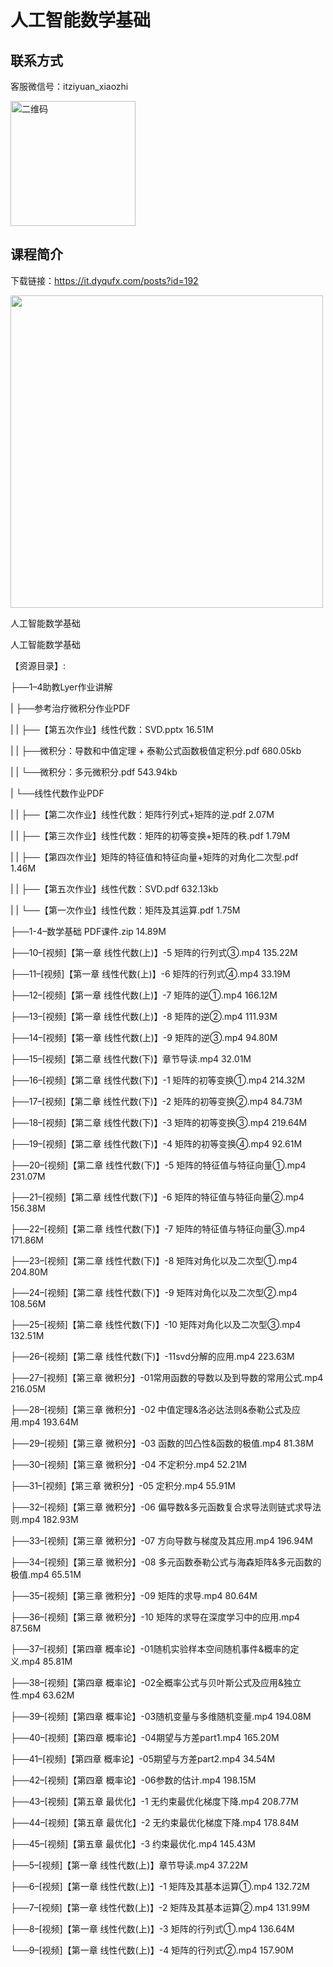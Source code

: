 # 人工智能数学基础

## 联系方式

客服微信号：itziyuan_xiaozhi

<img src="https://ziyuanyun.oss-cn-guangzhou.aliyuncs.com/common/20240614073449/666b82192834a.jpg" width="200" height="200" alt="二维码">

## 课程简介

下载链接：https://it.dyqufx.com/posts?id=192

<img src="https://ziyuanyun.oss-cn-guangzhou.aliyuncs.com/yun/20240515151655/66446167798ca.jpg" width="500" alt="">

  人工智能数学基础

 人工智能数学基础



 【资源目录】:

 ├──1–4助教Lyer作业讲解

 | ├──参考治疗微积分作业PDF

 | | ├──【第五次作业】线性代数：SVD.pptx 16.51M

 | | ├──微积分：导数和中值定理 + 泰勒公式函数极值定积分.pdf 680.05kb

 | | └──微积分：多元微积分.pdf 543.94kb

 | └──线性代数作业PDF

 | | ├──【第二次作业】线性代数：矩阵行列式+矩阵的逆.pdf 2.07M

 | | ├──【第三次作业】线性代数：矩阵的初等变换+矩阵的秩.pdf 1.79M

 | | ├──【第四次作业】矩阵的特征值和特征向量+矩阵的对角化二次型.pdf 1.46M

 | | ├──【第五次作业】线性代数：SVD.pdf 632.13kb

 | | └──【第一次作业】线性代数：矩阵及其运算.pdf 1.75M

 ├──1-4–数学基础 PDF课件.zip 14.89M

 ├──10–[视频]【第一章 线性代数(上)】-5 矩阵的行列式③.mp4 135.22M

 ├──11–[视频]【第一章 线性代数(上)】-6 矩阵的行列式④.mp4 33.19M

 ├──12–[视频]【第一章 线性代数(上)】-7 矩阵的逆①.mp4 166.12M

 ├──13–[视频]【第一章 线性代数(上)】-8 矩阵的逆②.mp4 111.93M

 ├──14–[视频]【第一章 线性代数(上)】-9 矩阵的逆③.mp4 94.80M

 ├──15–[视频]【第二章 线性代数(下)】章节导读.mp4 32.01M

 ├──16–[视频]【第二章 线性代数(下)】-1 矩阵的初等变换①.mp4 214.32M

 ├──17–[视频]【第二章 线性代数(下)】-2 矩阵的初等变换②.mp4 84.73M

 ├──18–[视频]【第二章 线性代数(下)】-3 矩阵的初等变换③.mp4 219.64M

 ├──19–[视频]【第二章 线性代数(下)】-4 矩阵的初等变换④.mp4 92.61M

 ├──20–[视频]【第二章 线性代数(下)】-5 矩阵的特征值与特征向量①.mp4 231.07M

 ├──21–[视频]【第二章 线性代数(下)】-6 矩阵的特征值与特征向量②.mp4 156.38M

 ├──22–[视频]【第二章 线性代数(下)】-7 矩阵的特征值与特征向量③.mp4 171.86M

 ├──23–[视频]【第二章 线性代数(下)】-8 矩阵对角化以及二次型①.mp4 204.80M

 ├──24–[视频]【第二章 线性代数(下)】-9 矩阵对角化以及二次型②.mp4 108.56M

 ├──25–[视频]【第二章 线性代数(下)】-10 矩阵对角化以及二次型③.mp4 132.51M

 ├──26–[视频]【第二章 线性代数(下)】-11svd分解的应用.mp4 223.63M

 ├──27–[视频]【第三章 微积分】-01常用函数的导数以及到导数的常用公式.mp4 216.05M

 ├──28–[视频]【第三章 微积分】-02 中值定理&amp;洛必达法则&amp;泰勒公式及应用.mp4 193.64M

 ├──29–[视频]【第三章 微积分】-03 函数的凹凸性&amp;函数的极值.mp4 81.38M

 ├──30–[视频]【第三章 微积分】-04 不定积分.mp4 52.21M

 ├──31–[视频]【第三章 微积分】-05 定积分.mp4 55.91M

 ├──32–[视频]【第三章 微积分】-06 偏导数&amp;多元函数复合求导法则链式求导法则.mp4 182.93M

 ├──33–[视频]【第三章 微积分】-07 方向导数与梯度及其应用.mp4 196.94M

 ├──34–[视频]【第三章 微积分】-08 多元函数泰勒公式与海森矩阵&amp;多元函数的极值.mp4 65.51M

 ├──35–[视频]【第三章 微积分】-09 矩阵的求导.mp4 80.64M

 ├──36–[视频]【第三章 微积分】-10 矩阵的求导在深度学习中的应用.mp4 87.56M

 ├──37–[视频]【第四章 概率论】-01随机实验样本空间随机事件&amp;概率的定义.mp4 85.81M

 ├──38–[视频]【第四章 概率论】-02全概率公式与贝叶斯公式及应用&amp;独立性.mp4 63.62M

 ├──39–[视频]【第四章 概率论】-03随机变量与多维随机变量.mp4 194.08M

 ├──40–[视频]【第四章 概率论】-04期望与方差part1.mp4 165.20M

 ├──41–[视频]【第四章 概率论】-05期望与方差part2.mp4 34.54M

 ├──42–[视频]【第四章 概率论】-06参数的估计.mp4 198.15M

 ├──43–[视频]【第五章 最优化】-1 无约束最优化梯度下降.mp4 208.77M

 ├──44–[视频]【第五章 最优化】-2 无约束最优化梯度下降.mp4 178.84M

 ├──45–[视频]【第五章 最优化】-3 约束最优化.mp4 145.43M

 ├──5–[视频]【第一章 线性代数(上)】章节导读.mp4 37.22M

 ├──6–[视频]【第一章 线性代数(上)】-1 矩阵及其基本运算①.mp4 132.72M

 ├──7–[视频]【第一章 线性代数(上)】-2 矩阵及其基本运算②.mp4 131.99M

 ├──8–[视频]【第一章 线性代数(上)】-3 矩阵的行列式①.mp4 136.64M

 └──9–[视频]【第一章 线性代数(上)】-4 矩阵的行列式②.mp4 157.90M

  